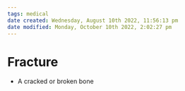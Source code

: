```yaml
---
tags: medical
date created: Wednesday, August 10th 2022, 11:56:13 pm
date modified: Monday, October 10th 2022, 2:02:27 pm
---
```


# Fracture
- A cracked or broken bone



